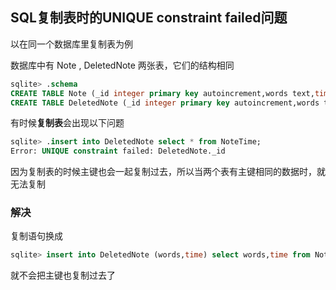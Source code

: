 ## SQL复制表时的UNIQUE constraint failed问题

以在同一个数据库里复制表为例

数据库中有  Note , DeletedNote 两张表，它们的结构相同

```sql
sqlite> .schema
CREATE TABLE Note (_id integer primary key autoincrement,words text,time text);
CREATE TABLE DeletedNote (_id integer primary key autoincrement,words text,time text);
```

有时候**复制表**会出现以下问题

```sql
sqlite> .insert into DeletedNote select * from NoteTime;
Error: UNIQUE constraint failed: DeletedNote._id
```

因为复制表的时候主键也会一起复制过去，所以当两个表有主键相同的数据时，就无法复制



### 解决

复制语句换成

```sql
sqlite> insert into DeletedNote (words,time) select words,time from Note;
```

就不会把主键也复制过去了